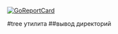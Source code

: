 [![GoReportCard](https://goreportcard.com/badge/github.com/cookienyancloud/dirtree)](https://goreportcard.com/report/github.com/cookienyancloud/dirtree)

#tree утилита
##вывод директорий
